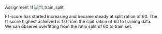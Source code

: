 Assignment 11
![f1_train_split](https://user-images.githubusercontent.com/29201889/144194038-e678ed81-326c-426a-a340-828e42dc03a1.png)

F1-score has started increasing and became steady at split ration of 60.
The f1 score highest achieved is 1.0 from the slpit ration of 60 to training data.
We can observe overfitting from the ratio split of 60 to train set. 

